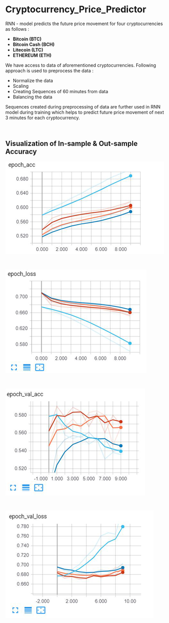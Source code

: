 # Cryptocurrency_Price_Predictor

RNN - model predicts the future price movement for four cryptocurrencies as follows :

<ul>
    <li><b>Bitcoin (BTC)</b></li>
    <li><b>Bitcoin Cash (BCH)</b></li> 
    <li><b>Litecoin (LTC)</b></li>
    <li><b>ETHEREUM (ETH)</b></li>
</ul>

We have access to data of aforementioned cryptocurrencies. Following approach is used to
preprocess the data :
<ul>
    <li>Normalize the data</li>
    <li>Scaling</li>
    <li>Creating Sequences of 60 minutes from data</li>
    <li>Balancing the data</li>
</ul>

Sequences created during preprocessing of data are further used in RNN model during 
training which helps to predict future price movement of next 3 minutes for each cryptocurrency.

&nbsp; &nbsp; &nbsp; &nbsp; &nbsp; &nbsp; &nbsp; &nbsp; &nbsp;
&nbsp; &nbsp; &nbsp; &nbsp; &nbsp; &nbsp; &nbsp; &nbsp; &nbsp;
&nbsp; &nbsp; &nbsp; &nbsp; &nbsp; &nbsp; &nbsp; &nbsp; &nbsp;
&nbsp; &nbsp; &nbsp; &nbsp; &nbsp; &nbsp; &nbsp; &nbsp; &nbsp;


## Visualization of  In-sample & Out-sample Accuracy
![insample_acc](https://github.com/BisariaUtkarsh/Cryptocurrency_Price_Predictor/blob/master/insample_acc.png)

&nbsp; &nbsp; &nbsp; &nbsp; &nbsp; &nbsp; &nbsp; &nbsp; &nbsp;
&nbsp; &nbsp; &nbsp; &nbsp; &nbsp; &nbsp; &nbsp; &nbsp; &nbsp;
&nbsp; &nbsp; &nbsp; &nbsp; &nbsp; &nbsp; &nbsp; &nbsp; &nbsp;
&nbsp; &nbsp; &nbsp; &nbsp; &nbsp; &nbsp; &nbsp; &nbsp; &nbsp;
&nbsp; &nbsp; &nbsp; &nbsp; &nbsp; &nbsp; &nbsp; &nbsp; &nbsp;
&nbsp; &nbsp; &nbsp; &nbsp; &nbsp; &nbsp; &nbsp; &nbsp; &nbsp;

![insample_loss](https://github.com/BisariaUtkarsh/Cryptocurrency_Price_Predictor/blob/master/insample_loss.png)

&nbsp; &nbsp; &nbsp; &nbsp; &nbsp; &nbsp; &nbsp; &nbsp; &nbsp;
&nbsp; &nbsp; &nbsp; &nbsp; &nbsp; &nbsp; &nbsp; &nbsp; &nbsp;
&nbsp; &nbsp; &nbsp; &nbsp; &nbsp; &nbsp; &nbsp; &nbsp; &nbsp;
&nbsp; &nbsp; &nbsp; &nbsp; &nbsp; &nbsp; &nbsp; &nbsp; &nbsp;
&nbsp; &nbsp; &nbsp; &nbsp; &nbsp; &nbsp; &nbsp; &nbsp; &nbsp;
&nbsp; &nbsp; &nbsp; &nbsp; &nbsp; &nbsp; &nbsp; &nbsp; &nbsp;

![outsample_acc](https://github.com/BisariaUtkarsh/Cryptocurrency_Price_Predictor/blob/master/outsample_acc.png)

&nbsp; &nbsp; &nbsp; &nbsp; &nbsp; &nbsp; &nbsp; &nbsp; &nbsp;
&nbsp; &nbsp; &nbsp; &nbsp; &nbsp; &nbsp; &nbsp; &nbsp; &nbsp;
&nbsp; &nbsp; &nbsp; &nbsp; &nbsp; &nbsp; &nbsp; &nbsp; &nbsp;
&nbsp; &nbsp; &nbsp; &nbsp; &nbsp; &nbsp; &nbsp; &nbsp; &nbsp;
&nbsp; &nbsp; &nbsp; &nbsp; &nbsp; &nbsp; &nbsp; &nbsp; &nbsp;
&nbsp; &nbsp; &nbsp; &nbsp; &nbsp; &nbsp; &nbsp; &nbsp; &nbsp;

![outsample_loss](https://github.com/BisariaUtkarsh/Cryptocurrency_Price_Predictor/blob/master/outsample_loss.png)
